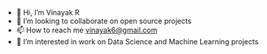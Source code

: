 - 👋 Hi, I’m Vinayak R
- 💞️ I’m looking to collaborate on open source projects
- 📫 How to reach me vinayak6@gmail.com
- 👀 I’m interested in work on Data Science and Machine Learning projects
<!---
vinayakr6/vinayakr6 is a ✨ special ✨ repository because its `README.md` (this file) appears on your GitHub profile.
You can click the Preview link to take a look at your changes.
--->
